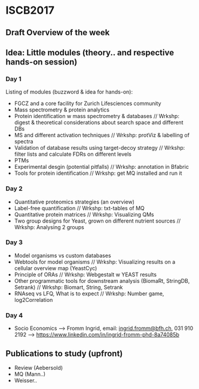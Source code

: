 # ISCB2017

## Draft Overview of the week

## Idea: Little modules (theory.. and respective hands-on session)

### Day 1

Listing of modules (buzzword & idea for hands-on):
- FGCZ and a core facility for Zurich Lifesciences community
- Mass spectrometry & protein analytics 
- Protein identification w mass spectrometry & databases // Wrkshp: digest & theoretical considerations about search space and different DBs
- MS and different activation techniques // Wrkshp: protViz & labelling of spectra
- Validation of database results using target-decoy strategy // Wrkshp: filter lists and calculate FDRs on different levels 
- PTMs
- Experimental desgin (potential pitfalls) // Wrkshp: annotation in Bfabric
- Tools for protein identification // Wrkshp: get MQ installed and run it


### Day 2
- Quantitative proteomics strategies (an overview)
- Label-free quantification // Wrkshp: txt-tables of MQ
- Quantitative protein matrices // Wrkshp: Visualizing QMs
- Two group designs for Yeast, grown on different nutrient sources // Wrkshp: Analysing 2 groups


### Day 3
- Model organisms vs custom databases 
- Webtools for model organisms // Wrkshp: Visualizing results on a cellular overview map (YeastCyc)
- Principle of ORAs // Wrkshp: Webgestalt w YEAST results
- Other programmatic tools for downstream analysis (BiomaRt, StringDB, Setrank) // Wrkshp: Biomart, String, Setrank
- RNAseq vs LFQ, What is to expect // Wrkshp: Number game, log2Correlation

### Day 4
- Socio Economics
--> Fromm Ingrid, email: ingrid.fromm@bfh.ch, 031 910 2192 
--> https://www.linkedin.com/in/ingrid-fromm-phd-8a74085b


## Publications to study (upfront)
- Review (Aebersold)
- MQ (Mann..)
- Weisser.. 